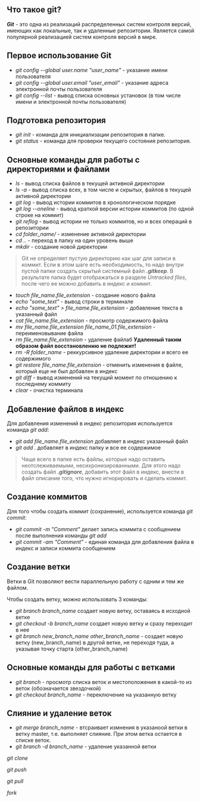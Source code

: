 ## Что такое git?

__*Git*__ - это одна из реализаций распределенных систем контроля версий, имеющих как локальные, так и удаленные репозитории. Является самой популярной реализацией систем контроля версий в мире.

## Первое использование Git

* *git config --global user.name "user_name"* - указание имени пользователя
* *git config --global user.email "user_email"* - указание адреса электронной почты пользователя
* *git config --list* - вывод списка основных установок (в том числе имени и электронной почты пользователя)

## Подготовка репозитория

* *git init* - команда для инициализации репозитория в папке.
* *git status* - команда для проверки текущего состояния репозитория.

## Основные команды для работы с директориями и файлами

* *ls* - вывод списка файлов в текущей активной директории
* *ls -a* - вывод списка всех, в том числе и скрытых, файлов в текущей активной директории
* *git log* - вывод истории коммитов в хронологическом порядке
* *git log --oneline* - вывод краткой версии истории коммитов (по одной строке на коммит)
* *git reflog* - вывод истории не только коммитов, но и всех операций в репозитории
* *cd folder_name/* - изменение активной директории
* *cd ..* - переход в папку на один уровень выше
* *mkdir* - создание новой директории
> Git не определяет пустую директорию как шаг для записи в коммит. Если в этом шаге есть необходимость, то надо внутри пустой папки создать скрытый системный файл __*.gitkeep*__. В результате папка будет отображаться в разделе *Untracked files*, после чего ее можно добавить в индекс и коммит.
* *touch file_name.file_extension* - создание нового файла
* *echo "some_text"* - вывод строки в терминале
* *echo "some_text" > file_name.file_extension* - добавление текста в указанный файл
* *cat file_name.file_extension* - просмотр содержимого файла
* *mv file_name.file_extension file_name_01.file_extension* - переименовывание файла
* *rm file_name.file_extension* - удаление файлаб **Удаленный таким образом файл восстановлению не подлежит!**
* *rm -R folder_name* - реккурсивное удаление директории и всего ее содержимого
* *git restore file_name.file_extension* - отменить изменения в файле, который еще не был добавлен в индекс
* *git diff* - вывод изменений на текущий момент по отношению к последнему коммиту
* *clear* - очистка терминала

## Добавление файлов в индекс

Для добавления изменений в индекс репозитория используется команда *git add*:

* *git add file_name.file_extension* добавляет в индекс указанный файл 
* *git add .* добавляет в индекс папку и все ее содержимое
> Чаще всего в папке есть файлы, которые надо оставить неотслеживаемыми, несихронизированными. Для этого надо создать файл __*.gitignore*__, добавить этот файл в индекс, внести в файл описание того, что нужно игнорировать и сделать коммит.

## Создание коммитов

Для того чтобы создать коммит (сохранение), используется команда *git commit*:

* *git commit -m "Comment"* делает запись коммита с сообщением после выполнения команды *git add*
* *git commit -am "Comment"* - единая команда для добавления файла в индекс и записи коммита сообщением

## Создание ветки

Ветки в Git позволяют вести параллельную работу с одним и тем же файлом.

Чтобы создать ветку, можно использовать 3 команды:
* *git branch branch_name* создает новую ветку, оставаясь в исходной ветке
* *git checkout -b branch_name* создает новую ветку и сразу переходит в нее
* *git branch new_branch_name other_branch_name* - создает новую ветку (new_branch_name) в другой ветке, не переходя туда, а указывая точку старта (other_branch_name)

## Основные команды для работы с ветками
* *git branch* - просмотр списка веток и местоположения в какой-то из веток (обозначается звездочкой)
* *git checkout branch_name* - переключение на указанную ветку

## Слияние и удаление веток
* *git merge branch_name* - втсраивает измнения в указаноой ветки в ветку master, т.е. выполняет слияние. При этом ветка остается в списке веток.
* *git branch -d branch_name* - удаление указанной ветки


*git clone*

*git push*

*git pull*

*fork*